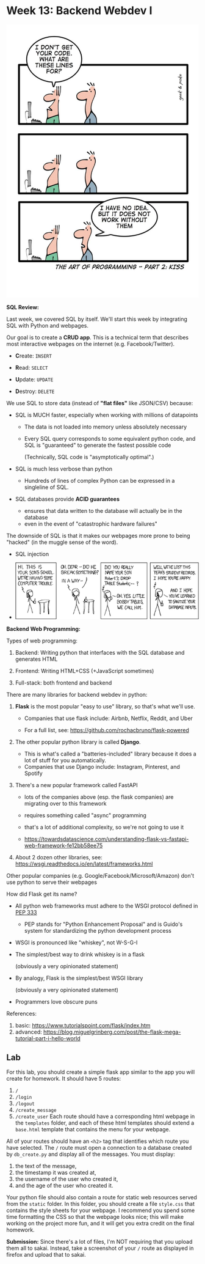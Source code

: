 # Week 13: Backend Webdev I

<img width=600px src=6a00d8341d3df553ef01157073a04e970c-800wi.jpeg />

**SQL Review:**

Last week, we covered SQL by itself.
We'll start this week by integrating SQL with Python and webpages.

Our goal is to create a **CRUD app**.
This is a technical term that describes most interactive webpages on the internet (e.g. Facebook/Twitter).

- **C**reate: `INSERT`

- **R**ead: `SELECT`

- **U**pdate: `UPDATE`

- **D**estroy: `DELETE`

We use SQL to store data (instead of **"flat files"** like JSON/CSV) because:

- SQL is MUCH faster, especially when working with millions of datapoints

  - The data is not loaded into memory unless absolutely necessary

  - Every SQL query corresponds to some equivalent python code,
    and SQL is "guaranteed" to generate the fastest possible code

    (Technically, SQL code is "asymptotically optimal".)

- SQL is much less verbose than python

  - Hundreds of lines of complex Python can be expressed in a singleline of SQL.

- SQL databases provide **ACID guarantees**
    - ensures that data written to the database will actually be in the database
    - even in the event of "catastrophic hardware failures"

The downside of SQL is that it makes our webpages more prone to being "hacked" (in the muggle sense of the word).

- SQL injection

- <img width=600px src=exploits_of_a_mom.png />

**Backend Web Programming:**

Types of web programming:

1. Backend: Writing python that interfaces with the SQL database and generates HTML

1. Frontend: Writing HTML+CSS (+JavaScript sometimes)

1. Full-stack: both frontend and backend

There are many libraries for backend webdev in python:

1. **Flask** is the most popular "easy to use" library,
    so that's what we'll use.

    - Companies that use flask include: Airbnb, Netflix, Reddit, and Uber 

    - For a full list, see: https://github.com/rochacbruno/flask-powered

1. The other popular python library is called **Django**.
   - This is what's called a "batteries-included" library because it does a lot of stuff for you automatically.
   - Companies that use Django include: Instagram, Pinterest, and Spotify

1. There's a new popular framework called FastAPI

    - lots of the companies above (esp. the flask companies) are migrating over to this framework

    - requires something called "async" programming

    - that's a lot of additional complexity, so we're not going to use it

    - https://towardsdatascience.com/understanding-flask-vs-fastapi-web-framework-fe12bb58ee75

1. About 2 dozen other libraries, see: https://wsgi.readthedocs.io/en/latest/frameworks.html

Other popular companies (e.g. Google/Facebook/Microsoft/Amazon) don't use python to serve their webpages

How did Flask get its name?

- All python web frameworks must adhere to the WSGI protocol defined in [PEP 333](https://www.python.org/dev/peps/pep-0333/)

    - PEP stands for "Python Enhancement Proposal" and is Guido's system for standardizing the python development process

- WSGI is pronounced like "whiskey", not W-S-G-I

- The simplest/best way to drink whiskey is in a flask

  (obviously a very opinionated statement)

- By analogy, Flask is the simplest/best WSGI library

  (obviously a very opinionated statement)

- Programmers love obscure puns

References:

1. basic: https://www.tutorialspoint.com/flask/index.htm 
1. advanced: https://blog.miguelgrinberg.com/post/the-flask-mega-tutorial-part-i-hello-world

## Lab

For this lab, you should create a simple flask app similar to the app you will create for homework.
It should have 5 routes:
1. `/`
1. `/login`
1. `/logout`
1. `/create_message`
1. `/create_user`
Each route should have a corresponding html webpage in the `templates` folder,
and each of these html templates should extend a `base.html` template that contains the menu for your webpage.

All of your routes should have an `<h2>` tag that identifies which route you have selected.
The `/` route must open a connection to a database created by `db_create.py` and display all of the messages.
You must display:
1. the text of the message,
1. the timestamp it was created at,
1. the username of the user who created it,
1. and the age of the user who created it.

Your python file should also contain a route for static web resources served from the `static` folder.
In this folder, you should create a file `style.css` that contains the style sheets for your webpage.
I recommend you spend some time formatting the CSS so that the webpage looks nice;
this will make working on the project more fun,
and it will get you extra credit on the final homework.

**Submission:**
Since there's a lot of files, I'm NOT requiring that you upload them all to sakai.
Instead, take a screenshot of your `/` route as displayed in firefox and upload that to sakai.

